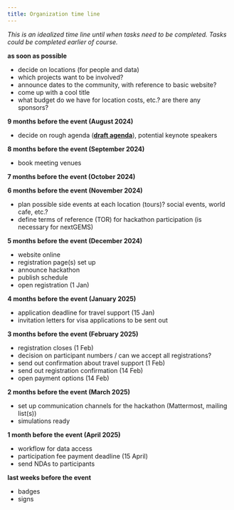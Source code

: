 ```yaml
---
title: Organization time line
---
```

*This is an idealized time line until when tasks need to be completed. Tasks could be completed earlier of course.*

<!-- ## Organization time line -->




**as soon as possible**

* decide on locations (for people and data)
* which projects want to be involved?
* announce dates to the community, with reference to basic website?
* come up with a cool title
* what budget do we have for location costs, etc.? are there any sponsors?

**9 months before the event (August 2024)**

* decide on rough agenda ([**draft agenda**](agenda_template.md)), potential keynote speakers

**8 months before the event (September 2024)**

* book meeting venues

**7 months before the event (October 2024)**

**6 months before the event (November 2024)**

* plan possible side events at each location (tours)? social events, world cafe, etc.?
* define terms of reference (TOR) for hackathon participation (is necessary for nextGEMS)

**5 months before the event (December 2024)**

* website online
* registration page(s) set up
* announce hackathon
* publish schedule
* open registration (1 Jan)

**4 months before the event (January 2025)**

* application deadline for travel support (15 Jan)
* invitation letters for visa applications to be sent out

**3 months before the event (February 2025)**

* registration closes (1 Feb)
* decision on participant numbers / can we accept all registrations?
* send out confirmation about travel support (1 Feb)
* send out registration confirmation (14 Feb)
* open payment options (14 Feb)

**2 months before the event (March 2025)**

* set up communication channels for the hackathon (Mattermost, mailing list(s))
* simulations ready

**1 month before the event (April 2025)**

* workflow for data access
* participation fee payment deadline (15 April)
* send NDAs to participants

**last weeks before the event**

* badges
* signs
